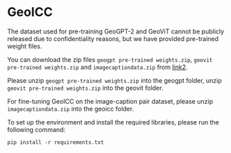 # GeoICC
The dataset used for pre-training GeoGPT-2 and GeoViT cannot be publicly released due to confidentiality reasons, but we have provided pre-trained weight files. 

You can download the zip files `geogpt pre-trained weights.zip`, `geovit pre-trained weights.zip` and `imagecaptiondata.zip` from [link2]([http://www.example.com](https://cdn-lfs-us-1.hf.co/repos/a2/90/a290ae801c20cc6255504f0e426d0d68fc94568435991cc5113b54f182d4c884/95b07bc584b83a676abfe9af46c2e97f81c06981310876c4eb3a0175156972c0?response-content-disposition=attachment%3B+filename*%3DUTF-8%27%27geovit%252520pre-trained%252520weights.zip%3B+filename%3D%22geovit%2520pre-trained%2520weights.zip%22%3B&response-content-type=application%2Fzip&Expires=1743602250&Policy=eyJTdGF0ZW1lbnQiOlt7IkNvbmRpdGlvbiI6eyJEYXRlTGVzc1RoYW4iOnsiQVdTOkVwb2NoVGltZSI6MTc0MzYwMjI1MH19LCJSZXNvdXJjZSI6Imh0dHBzOi8vY2RuLWxmcy11cy0xLmhmLmNvL3JlcG9zL2EyLzkwL2EyOTBhZTgwMWMyMGNjNjI1NTUwNGYwZTQyNmQwZDY4ZmM5NDU2ODQzNTk5MWNjNTExM2I1NGYxODJkNGM4ODQvOTViMDdiYzU4NGI4M2E2NzZhYmZlOWFmNDZjMmU5N2Y4MWMwNjk4MTMxMDg3NmM0ZWIzYTAxNzUxNTY5NzJjMD9yZXNwb25zZS1jb250ZW50LWRpc3Bvc2l0aW9uPSomcmVzcG9uc2UtY29udGVudC10eXBlPSoifV19&Signature=uQ%7ENqQzmIeVbDV8qPSvh5wQC1feIXJHLHusqKCn4Z-53%7EQddZeARRPZawsv4flKNCJ8Cw8MUpk%7EGDyzLPuA4qlyodfYQKhWo62rD9I2LkhmS9Z7ETl--OJWT5bmY-KfrktXGQ%7EtiZZtXemMncG6MoTt7XII%7EzxLcdLpTuCwFlB1jZGcYfXEnVWraWjCyeJeiMFaY-dmQyi8VC0LGUlprLeuQ7Qvo8w42qcpy%7Ei-0Usi6BRTS44bZQpqXuocxhuuX6fySSH-1Dyl9%7EVVNy9Nqvx6RFHIVZfuevOPhtMUm4cn3NnU0nAXLwoGC%7EAWswLGUUoy0YZ9jMlyGCA7LRFw4bA__&Key-Pair-Id=K24J24Z295AEI9)).

Please unzip `geogpt pre-trained weights.zip` into the geogpt folder, unzip `geovit pre-trained weights.zip` into the geovit folder.

For fine-tuning GeoICC on the image-caption pair dataset, please unzip `imagecaptiondata.zip` into the geoicc folder.

To set up the environment and install the required libraries, please run the following command:
```
pip install -r requirements.txt
```
